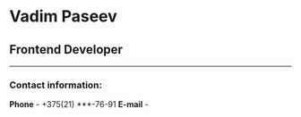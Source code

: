 # Vadim Paseev
## Frontend Developer
*****
### Contact information:
**Phone** - +375(21) ***-76-91
**E-mail** -